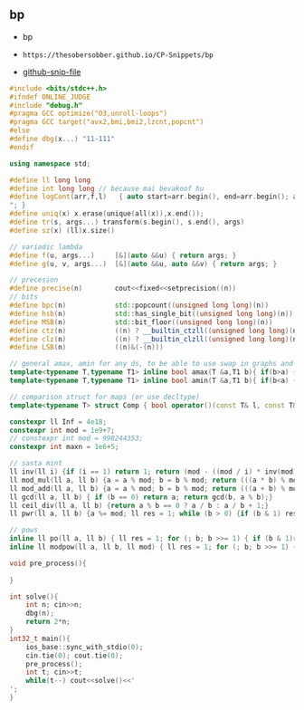 
## bp

- bp
- ```
  https://thesobersobber.github.io/CP-Snippets/bp
  ```
- [github-snip-file](https://github.com/theSoberSobber/CP-Snippets/blob/main/snippets.json#L213)

```cpp
#include <bits/stdc++.h>
#ifndef ONLINE_JUDGE
#include "debug.h"
#pragma GCC optimize("O3,unroll-loops")
#pragma GCC target("avx2,bmi,bmi2,lzcnt,popcnt")
#else
#define dbg(x...) "11-111"
#endif

using namespace std;

#define ll long long
#define int long long // because mai bevakoof hu
#define logCont(arr,f,l)   { auto start=arr.begin(), end=arr.begin(); advance(start,(f)); advance(end,(l)); for(auto it=start; it!=end; it++) cout<<*it<<" "; cout<<"
"; }
#define uniq(x) x.erase(unique(all(x)),x.end());
#define tr(s, args...) transform(s.begin(), s.end(), args)
#define sz(x) (ll)x.size()

// variadic lambda
#define f(u, args...)     [&](auto &&u) { return args; }
#define g(u, v, args...)  [&](auto &&u, auto &&v) { return args; }

// precesion
#define precise(n)        cout<<fixed<<setprecision((n))
// bits
#define bpc(n)            std::popcount((unsigned long long)(n))
#define hsb(n)            std::has_single_bit((unsigned long long)(n))
#define MSB(n)            std::bit_floor((unsigned long long)(n))
#define ctz(n)            ((n) ? __builtin_ctzll((unsigned long long)(n)) : 0)
#define clz(n)            ((n) ? __builtin_clzll((unsigned long long)(n)) : 64)
#define LSB(n)            ((n)&(-(n)))

// general amax, amin for any ds, to be able to use swap in graphs and stuff
template<typename T,typename T1> inline bool amax(T &a,T1 b){ if(b>a) { a=b; return true; } return false; }
template<typename T,typename T1> inline bool amin(T &a,T1 b){ if(b<a) { a=b; return true; } return false; }

// comparison struct for maps (or use decltype)
template<typename T> struct Comp { bool operator()(const T& l, const T& r) const { return l < r; } };

constexpr ll Inf = 4e18;
constexpr int mod = 1e9+7;
// constexpr int mod = 998244353;
constexpr int maxn = 1e6+5;

// sasta mint
ll inv(ll i) {if (i == 1) return 1; return (mod - ((mod / i) * inv(mod % i)) % mod) % mod;}
ll mod_mul(ll a, ll b) {a = a % mod; b = b % mod; return (((a * b) % mod) + mod) % mod;}
ll mod_add(ll a, ll b) {a = a % mod; b = b % mod; return (((a + b) % mod) + mod) % mod;}
ll gcd(ll a, ll b) { if (b == 0) return a; return gcd(b, a % b);}
ll ceil_div(ll a, ll b) {return a % b == 0 ? a / b : a / b + 1;}
ll pwr(ll a, ll b) {a %= mod; ll res = 1; while (b > 0) {if (b & 1) res = res * a % mod; a = a * a % mod; b >>= 1;} return res;}

// pows
inline ll po(ll a, ll b) { ll res = 1; for (; b; b >>= 1) { if (b & 1)res = res * a; a = a * a; }return res; }
inline ll modpow(ll a, ll b, ll mod) { ll res = 1; for (; b; b >>= 1) { if (b & 1)res = (res * a)%mod; a = (a * a)%mod; }return res; }

void pre_process(){
    
}

int solve(){
    int n; cin>>n;
    dbg(n);
    return 2*n; 
}
int32_t main(){
    ios_base::sync_with_stdio(0);
    cin.tie(0); cout.tie(0);
    pre_process();
    int t; cin>>t;
    while(t--) cout<<solve()<<'
';
}
```
